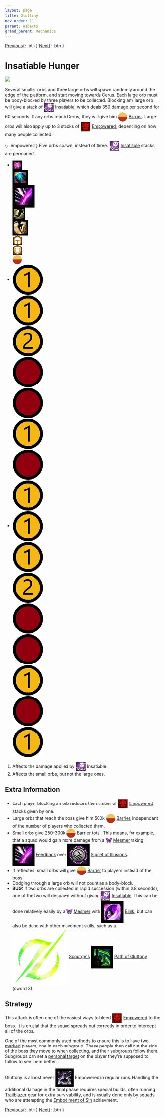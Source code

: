 ```yaml
---
layout: page
title: Gluttony
nav_order: 11
parent: Aspects
grand_parent: Mechanics
---
```


[Previous](malice.html){: .btn } [Next](despair.html){: .btn }

# Insatiable Hunger

<img class="attack_gif" src="../../images/mechanics/gluttony.gif">

Several smaller orbs and three large orbs will spawn randomly around the edge of the platform, and start moving towards Cerus. Each large orb must be body-blocked by three players to be collected. Blocking any large orb will give a stack of <img class="inline" src="../../images/icons/insatiable.png" valign="middle"> [Insatiable](https://wiki.guildwars2.com/wiki/Insatiable), which deals 350 damage per second for 60 seconds. If any orbs reach Cerus, they will give him <img class="inline" src="../../images/icons/barrier.webp" valign="middle"> [Barrier](https://wiki.guildwars2.com/wiki/Barrier). Large orbs will also apply up to 3 stacks of <img class="inline" src="../../images/icons/empowered.webp" valign="middle"> [Empowered], depending on how many people collected.

{: .empowered }
Five orbs spawn, instead of three. <img class="inline" src="../../images/icons/insatiable.png" valign="middle"> [Insatiable](https://wiki.guildwars2.com/wiki/Insatiable) stacks are permanent.

<div>
  <ul class="mechtable">
    <li class="table-header">
      <div class="col">
        <img class="table-img" src="../../images/icons/distort.png" valign="middle">
      </div>
      <div class="col">
        <img class="table-img"  src="../../images/icons/nodmg.png" valign="middle">
      </div>
      <div class="col">
        <img class="table-img"  src="../../images/icons/reflect.png" valign="middle">
      </div>
      <div class="col">
        <img class="table-img"  src="../../images/icons/dodge.png" valign="middle">
      </div>
      <div class="col">
        <img class="table-img"  src="../../images/icons/jump.webp" valign="middle">
      </div>
      <div class="col">
        <img class="table-img"  src="../../images/icons/prot.png" valign="middle">
      </div>
      <div class="col">
        <img class="table-img"  src="../../images/icons/block.png" valign="middle">
      </div>
      <div class="col">
        <img class="table-img"  src="../../images/icons/barrier.webp" valign="middle">
      </div>
    </li>
    <li class="table-row">
      <div class="col">
        <img class="table-img"  src="../../images/icons/kinda1.webp" valign="middle">
      </div>
      <div class="col">
        <img class="table-img"  src="../../images/icons/kinda1.webp" valign="middle">
      </div>
      <div class="col">
        <img class="table-img"  src="../../images/icons/kinda2.webp" valign="middle">
      </div>
      <div class="col">
        <img class="table-img"  src="../../images/icons/notok.webp" valign="middle">
      </div>
      <div class="col">
        <img class="table-img"  src="../../images/icons/notok.webp" valign="middle">
      </div>
      <div class="col">
        <img class="table-img"  src="../../images/icons/kinda1.webp" valign="middle">
      </div>
      <div class="col">
        <img class="table-img"  src="../../images/icons/notok.webp" valign="middle">
      </div>
      <div class="col">
        <img class="table-img"  src="../../images/icons/kinda1.webp" valign="middle">
      </div>
    </li>
    <li class="emp-row">
      <div class="col">
        <img class="table-img"  src="../../images/icons/kinda1.webp" valign="middle">
      </div>
      <div class="col">
        <img class="table-img"  src="../../images/icons/kinda1.webp" valign="middle">
      </div>
      <div class="col">
        <img class="table-img"  src="../../images/icons/kinda2.webp" valign="middle">
      </div>
      <div class="col">
        <img class="table-img"  src="../../images/icons/notok.webp" valign="middle">
      </div>
      <div class="col">
        <img class="table-img"  src="../../images/icons/notok.webp" valign="middle">
      </div>
      <div class="col">
        <img class="table-img"  src="../../images/icons/kinda1.webp" valign="middle">
      </div>
      <div class="col">
        <img class="table-img"  src="../../images/icons/notok.webp" valign="middle">
      </div>
      <div class="col">
        <img class="table-img"  src="../../images/icons/kinda1.webp" valign="middle">
      </div>
    </li>
  </ul>
</div>

1. Affects the damage applied by <img class="inline" src="../../images/icons/insatiable.png" valign="middle"> [Insatiable](https://wiki.guildwars2.com/wiki/Insatiable).
2. Affects the small orbs, but not the large ones.

## Extra Information

- Each player blocking an orb reduces the number of <img class="inline" src="../../images/icons/empowered.webp" valign="middle"> [Empowered] stacks given by one.
- Large orbs that reach the boss give him 500k <img class="inline" src="../../images/icons/barrier.webp" valign="middle"> [Barrier](https://wiki.guildwars2.com/wiki/Barrier), independant of the number of players who collected them.
- Small orbs give 250-300k <img class="inline" src="../../images/icons/barrier.webp" valign="middle"> [Barrier](https://wiki.guildwars2.com/wiki/Barrier) total. This means, for example, that a squad would gain more damage from a <img class="inline" src="../../images/icons/mesmer.png" valign="middle"> [Mesmer](https://wiki.guildwars2.com/wiki/Mesmer) taking <img class="inline" src="../../images/icons/reflect.png" valign="middle"> [Feedback](https://wiki.guildwars2.com/wiki/Feedback) over <img class="inline" src="../../images/icons/illusions.png" valign="middle"> [Signet of Illusions](https://wiki.guildwars2.com/wiki/Signet_of_Illusions).
- If reflected, small orbs will give <img class="inline" src="../../images/icons/barrier.webp" valign="middle"> [Barrier](https://wiki.guildwars2.com/wiki/Barrier) to players instead of the boss.
- Dodging through a large orb will not count as a body-block.
- **BUG:** if two orbs are collected in rapid succession (within 0.8 seconds), one of the two will despawn without giving <img class="inline" src="../../images/icons/insatiable.png" valign="middle"> [Insatiable](https://wiki.guildwars2.com/wiki/Insatiable). This can be done relatively easily by a <img class="inline" src="../../images/icons/mesmer.png" valign="middle"> [Mesmer](https://wiki.guildwars2.com/wiki/Mesmer) with <img class="inline" src="../../images/icons/blink.png" valign="middle"> [Blink](https://wiki.guildwars2.com/wiki/Blink), but can also be done with other movement skills, such as a <img class="inline" src="../../images/icons/scourge.png" valign="middle"> [Scourge's](https://wiki.guildwars2.com/wiki/Scourge) <img class="inline" src="../../images/icons/sword3.png" valign="middle"> [Path of Gluttony](https://wiki.guildwars2.com/wiki/Path_of_Gluttony) (sword 3).

## Strategy

This attack is often one of the easiest ways to bleed <img class="inline" src="../../images/icons/empowered.webp" valign="middle"> [Empowered] to the boss. It is crucial that the squad spreads out correctly in order to intercept all of the orbs.

One of the most commonly used methods to ensure this is to have two [marked](https://wiki.guildwars2.com/wiki/Commander#Markers) players, one in each subgroup. These people then call out the side of the boss they move to when collecting, and their subgroups follow them. Subgroups can set a [personal target](https://wiki.guildwars2.com/wiki/Call_Target#Set_Personal_Target) on the player they’re supposed to follow to see them better.

Gluttony is almost never <img class="inline" src="../../images/icons/add_empowered.webp" valign="middle"> Empowered in regular runs. Handling the additional damage in the final phase requires special builds, often running [Trailblazer](https://wiki.guildwars2.com/wiki/Trailblazer%27s) gear for extra survivability, and is usually done only by squads who are attempting the [Embodiment of Sin](../../introduction/lcm.html#embodiment-of-sin) achievment.


[Previous](malice.html){: .btn } [Next](despair.html){: .btn }

[Empowered]: https://wiki.guildwars2.com/wiki/Empowered_(Cerus)